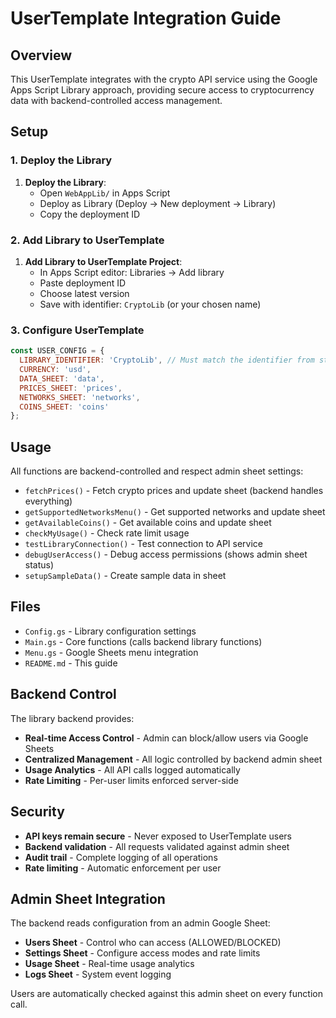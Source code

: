 # UserTemplate Integration Guide

## Overview
This UserTemplate integrates with the crypto API service using the Google Apps Script Library approach, providing secure access to cryptocurrency data with backend-controlled access management.

## Setup

### 1. Deploy the Library
1. **Deploy the Library**:
   - Open `WebAppLib/` in Apps Script
   - Deploy as Library (Deploy → New deployment → Library)
   - Copy the deployment ID

### 2. Add Library to UserTemplate
1. **Add Library to UserTemplate Project**:
   - In Apps Script editor: Libraries → Add library
   - Paste deployment ID
   - Choose latest version
   - Save with identifier: `CryptoLib` (or your chosen name)

### 3. Configure UserTemplate
```javascript
const USER_CONFIG = {
  LIBRARY_IDENTIFIER: 'CryptoLib', // Must match the identifier from step 2
  CURRENCY: 'usd',
  DATA_SHEET: 'data',
  PRICES_SHEET: 'prices',
  NETWORKS_SHEET: 'networks',
  COINS_SHEET: 'coins'
};
```

## Usage

All functions are backend-controlled and respect admin sheet settings:

- `fetchPrices()` - Fetch crypto prices and update sheet (backend handles everything)
- `getSupportedNetworksMenu()` - Get supported networks and update sheet
- `getAvailableCoins()` - Get available coins and update sheet
- `checkMyUsage()` - Check rate limit usage
- `testLibraryConnection()` - Test connection to API service
- `debugUserAccess()` - Debug access permissions (shows admin sheet status)
- `setupSampleData()` - Create sample data in sheet

## Files

- `Config.gs` - Library configuration settings
- `Main.gs` - Core functions (calls backend library functions)
- `Menu.gs` - Google Sheets menu integration
- `README.md` - This guide

## Backend Control

The library backend provides:
- **Real-time Access Control** - Admin can block/allow users via Google Sheets
- **Centralized Management** - All logic controlled by backend admin sheet
- **Usage Analytics** - All API calls logged automatically
- **Rate Limiting** - Per-user limits enforced server-side

## Security

- **API keys remain secure** - Never exposed to UserTemplate users
- **Backend validation** - All requests validated against admin sheet
- **Audit trail** - Complete logging of all operations
- **Rate limiting** - Automatic enforcement per user

## Admin Sheet Integration

The backend reads configuration from an admin Google Sheet:
- **Users Sheet** - Control who can access (ALLOWED/BLOCKED)
- **Settings Sheet** - Configure access modes and rate limits
- **Usage Sheet** - Real-time usage analytics
- **Logs Sheet** - System event logging

Users are automatically checked against this admin sheet on every function call.